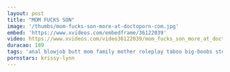 ```yaml
---
layout: post
title: "MOM FUCKS SON"
image: '/thumbs/mom-fucks-son-more-at-doctoporn-com.jpg'
embed: 'https://www.xvideos.com/embedframe/36122039'
video: https://www.xvideos.com/video36122039/mom_fucks_son_more_at_doctoporn.com_
duracao: 189
tags: 'anal blowjob butt mom family mother roleplay taboo big-boobs stepmom stepson step-mom step-mom-fucks-son step-fantasy step-son'
pornstars: krissy-lynn
---
```

